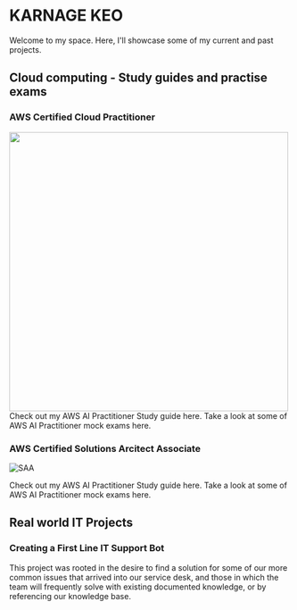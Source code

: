# KARNAGE KEO

Welcome to my space. Here, I'll showcase some of my current and past projects.

## Cloud computing - Study guides and practise exams

### AWS Certified Cloud Practitioner
<img src="https://cdn-ckjba.nitrocdn.com/XvHIXtRQMUYzLjoXbfBpiwAcydcSSOVj/assets/images/optimized/rev-81f45bc/www.ciat.edu/wp-content/uploads/2020/12/AWS-Certified_Cloud-Practitioner_512x512.bc006f14f986fa4f3ca238b0b62be458ce1fb5ce.png" width="500" height="500">
Check out my AWS AI Practitioner Study guide here.
Take a look at some of AWS AI Practitioner mock exams here.

### AWS Certified Solutions Arcitect Associate
![SAA](https://github.com/user-attachments/assets/b3749a02-6433-45e2-9ae4-31b00dbe6291) 

Check out my AWS AI Practitioner Study guide here.
Take a look at some of AWS AI Practitioner mock exams here.

## Real world IT Projects

### Creating a First Line IT Support Bot

This project was rooted in the desire to find a solution for some of our more common issues that arrived into our service desk, and those in which the team will frequently solve with existing documented knowledge, or by referencing our knowledge base. 




